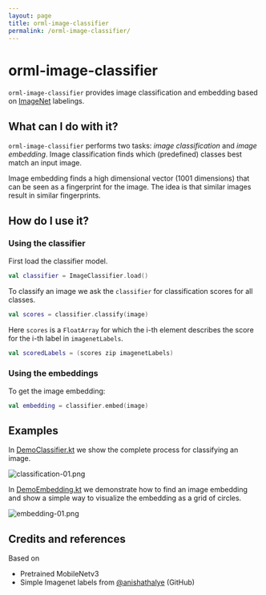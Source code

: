 ```yaml
---
layout: page
title: orml-image-classifier
permalink: /orml-image-classifier/
---        
```

# orml-image-classifier

`orml-image-classifier` provides image classification and embedding based on [ImageNet](https://www.image-net.org/) labelings.

## What can I do with it?

`orml-image-classifier` performs two tasks: _image classification_ and _image embedding_. Image classification finds
which (predefined) classes best match an input image.

Image embedding finds a high dimensional vector (1001 dimensions) that can be seen as a fingerprint for the image. The idea is that 
similar images result in similar fingerprints.

## How do I use it?

### Using the classifier
First load the classifier model.
```kotlin 
val classifier = ImageClassifier.load()
```

To classify an image we ask the `classifier` for classification scores for all classes.
```kotlin
val scores = classifier.classify(image)
```

Here `scores` is a `FloatArray` for which the i-th element describes the score for the i-th label in `imagenetLabels`. 
```kotlin
val scoredLabels = (scores zip imagenetLabels)
```

### Using the embeddings

To get the image embedding:
```kotlin
val embedding = classifier.embed(image)
```

## Examples

In [DemoClassifier.kt](https://github.com/openrndr/orml/raw/orml-0.3/orml-image-classifier/src/demo/kotlin/DemoClassifier.kt) we show the complete process for classifying an image.

![classification-01.png](https://github.com/openrndr/orml/raw/orml-0.3/orml-image-classifier/images/classification-01.png)

In [DemoEmbedding.kt](https://github.com/openrndr/orml/raw/orml-0.3/orml-image-classifier/src/demo/kotlin/DemoEmbedding.kt) we demonstrate how to find an image embedding and show a simple way to visualize the embedding
as a grid of circles.

![embedding-01.png](https://github.com/openrndr/orml/raw/orml-0.3/orml-image-classifier/images/embedding-01.png)

## Credits and references

Based on 
 * Pretrained MobileNetv3
 * Simple Imagenet labels from [@anishathalye](https://github.com/anishathalye/imagenet-simple-labels/blob/master/imagenet-simple-labels.json) (GitHub)